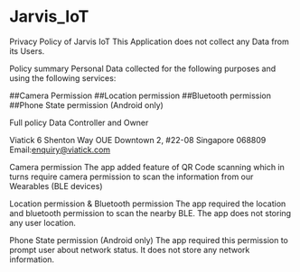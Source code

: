 # Jarvis_IoT

Privacy Policy of Jarvis IoT
This Application does not collect any Data from its Users.

Policy summary
Personal Data collected for the following purposes and using the following services:

##Camera Permission
##Location permission
##Bluetooth permission
##Phone State permission (Android only)

Full policy
Data Controller and Owner

Viatick
6 Shenton Way OUE Downtown 2, #22-08
Singapore 068809
Email:enquiry@viatick.com

Camera permission
The app added feature of QR Code scanning which in turns require camera permission to scan the information from our Wearables (BLE devices)

Location permission & Bluetooth permission
The app required the location and bluetooth permission to scan the nearby BLE. The app does not storing any user location.

Phone State permission (Android only)
The app required this permission to prompt user about network status. It does not store any network information.
